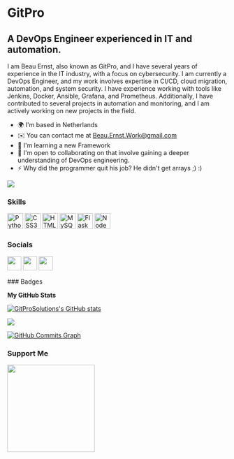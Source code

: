 # GitPro
A DevOps Engineer experienced in IT and automation.
---------------------------------------------------

I am Beau Ernst, also known as GitPro, and I have several years of experience in the IT industry, with a focus on cybersecurity. I am currently a DevOps Engineer, and my work involves expertise in CI/CD, cloud migration, automation, and system security. I have experience working with tools like Jenkins, Docker, Ansible, Grafana, and Prometheus. Additionally, I have contributed to several projects in automation and monitoring, and I am actively working on new projects in the field.

* 🌍  I'm based in Netherlands
* ✉️  You can contact me at [Beau.Ernst.Work@gmail.com](mailto:Beau.Ernst.Work@gmail.com)
* 🧠  I'm learning a new Framework
* 🤝  I'm open to collaborating on that involve gaining a deeper understanding of DevOps engineering.
* ⚡  Why did the programmer quit his job? He didn't get arrays ;) :)

<a href="https://www.github.com/GitProSolutions" target="_blank" rel="noreferrer"><img
src="https://img.shields.io/github/followers/GitProSolutions?logo=github&style=for-the-badge&color=84cc16&labelColor=000000" /></a>
### Skills

<p align="left">
<a href="https://www.python.org/" target="_blank" rel="noreferrer"><img src="https://raw.githubusercontent.com/danielcranney/readme-generator/main/public/icons/skills/python-colored.svg" width="36" height="36" alt="Python" /></a>
<a href="https://www.w3.org/TR/CSS/#css" target="_blank" rel="noreferrer"><img src="https://raw.githubusercontent.com/danielcranney/readme-generator/main/public/icons/skills/css3-colored.svg" width="36" height="36" alt="CSS3" /></a>
<a href="https://developer.mozilla.org/en-US/docs/Glossary/HTML5" target="_blank" rel="noreferrer"><img src="https://raw.githubusercontent.com/danielcranney/readme-generator/main/public/icons/skills/html5-colored.svg" width="36" height="36" alt="HTML5" /></a>
<a href="https://www.mysql.com/" target="_blank" rel="noreferrer"><img src="https://raw.githubusercontent.com/danielcranney/readme-generator/main/public/icons/skills/mysql-colored.svg" width="36" height="36" alt="MySQL" /></a>
<a href="https://flask.palletsprojects.com/en/2.0.x/" target="_blank" rel="noreferrer"><img src="https://raw.githubusercontent.com/danielcranney/readme-generator/main/public/icons/skills/flask-colored.svg" width="36" height="36" alt="Flask" /></a>
<a href="https://nodejs.org/en/" target="_blank" rel="noreferrer"><img src="https://raw.githubusercontent.com/danielcranney/readme-generator/main/public/icons/skills/nodejs-colored.svg" width="36" height="36" alt="NodeJS" /></a>
</p>

### Socials

<p align="left"> <a href="https://www.github.com/GitProSolutions" target="_blank" rel="noreferrer"><img src="https://raw.githubusercontent.com/danielcranney/readme-generator/main/public/icons/socials/github.svg" width="32" height="32" /></a> <a href="https://www.linkedin.com/in/beau-ernst-0a48a3264" target="_blank" rel="noreferrer"><img src="https://raw.githubusercontent.com/danielcranney/readme-generator/main/public/icons/socials/linkedin.svg" width="32" height="32" /></a> <a href="https://portosaurus.github.io/BeauErnstGitPro/" target="_blank" rel="noreferrer"><img src="https://raw.githubusercontent.com/danielcranney/readme-generator/main/public/icons/socials/rss.svg" width="32" height="32" /></a></p>
### Badges

<b>My GitHub Stats</b>

<a href="http://www.github.com/GitProSolutions"><img src="https://github-readme-stats.vercel.app/api?username=GitProSolutions&show_icons=true&hide=&count_private=true&title_color=ffffff&text_color=ffffff&icon_color=84cc16&bg_color=000000&hide_border=true&show_icons=true" alt="GitProSolutions's GitHub stats" /></a>

<a href="http://www.github.com/GitProSolutions"><img src="https://github-readme-streak-stats.herokuapp.com/?user=GitProSolutions&stroke=ffffff&background=000000&ring=ffffff&fire=ffffff&currStreakNum=ffffff&currStreakLabel=ffffff&sideNums=ffffff&sideLabels=ffffff&dates=ffffff&hide_border=true" /></a>

<a href="http://www.github.com/GitProSolutions"><img src="https://github-readme-activity-graph.cyclic.app/graph?username=GitProSolutions&bg_color=000000&color=ffffff&line=84cc16&point=ffffff&area_color=000000&area=true&hide_border=true&custom_title=GitHub%20Commits%20Graph" alt="GitHub Commits Graph" /></a>

### Support Me

<a href="https://www.buymeacoffee.com/Gitpro"><img src="https://cdn.buymeacoffee.com/buttons/v2/default-yellow.png" width="200" /></a>
